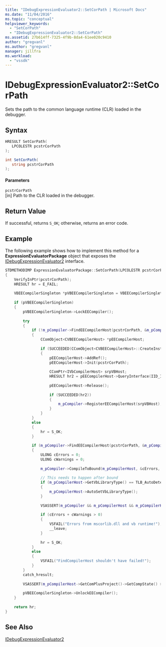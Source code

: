 ```yaml
---
title: "IDebugExpressionEvaluator2::SetCorPath | Microsoft Docs"
ms.date: "11/04/2016"
ms.topic: "conceptual"
helpviewer_keywords: 
  - "SetCorPath"
  - "IDebugExpressionEvaluator2::SetCorPath"
ms.assetid: 27b614ff-7325-4f9b-8da4-61ee020c9410
author: "gregvanl"
ms.author: "gregvanl"
manager: jillfra
ms.workload: 
  - "vssdk"
---
```

# IDebugExpressionEvaluator2::SetCorPath
Sets the path to the common language runtime (CLR) loaded in the debugger.  
  
## Syntax  
  
```cpp  
HRESULT SetCorPath(  
   LPCOLESTR pcstrCorPath  
);  
```  
  
```csharp  
int SetCorPath(  
   string pcstrCorPath  
);  
```  
  
#### Parameters  
 `pcstrCorPath`  
 [in] Path to the CLR loaded in the debugger.  
  
## Return Value  
 If successful, returns `S_OK`; otherwise, returns an error code.  
  
## Example  
 The following example shows how to implement this method for a **ExpressionEvaluatorPackage** object that exposes the [IDebugExpressionEvaluator2](../../../extensibility/debugger/reference/idebugexpressionevaluator2.md) interface.  
  
```cpp  
STDMETHODIMP ExpressionEvaluatorPackage::SetCorPath(LPCOLESTR pcstrCorPath)  
{  
    VerifyInPtr(pcstrCorPath);  
    HRESULT hr = E_FAIL;  
  
    VBEECompilerSingleton *pVBEECompilerSingleton = VBEECompilerSingleton::Instance();  
  
    if (pVBEECompilerSingleton)  
    {  
        pVBEECompilerSingleton->LockEECompiler();  
  
        try  
        {  
            if (!m_pCompiler->FindEECompilerHost(pcstrCorPath, &m_pCompilerHost))  
            {  
                CComObject<CVBEECompilerHost> *pEECompilerHost;  
  
                if (SUCCEEDED(CComObject<CVBEECompilerHost>::CreateInstance(&pEECompilerHost)))  
                {  
                    pEECompilerHost->AddRef();  
                    pEECompilerHost->Init(pcstrCorPath);  
  
                    CComPtr<IVbCompilerHost> srpVBHost;  
                    HRESULT hr2 = pEECompilerHost->QueryInterface(IID_IVbCompilerHost, (void **)&srpVBHost);  
  
                    pEECompilerHost->Release();  
  
                    if (SUCCEEDED(hr2))  
                    {  
                        m_pCompiler->RegisterEECompilerHost(srpVBHost);  
                    }  
                }  
            }  
            else  
            {  
                hr = S_OK;  
            }  
  
            if (m_pCompiler->FindEECompilerHost(pcstrCorPath, &m_pCompilerHost))  
            {  
                ULONG cErrors = 0;  
                ULONG cWarnings = 0;  
  
                m_pCompiler->CompileToBound(m_pCompilerHost, &cErrors, &cWarnings, NULL);  
  
                // This needs to happen after bound  
                if (m_pCompilerHost->GetVbLibraryType() == TLB_AutoDetect)  
                {  
                    m_pCompilerHost->AutoSetVbLibraryType();  
                }  
  
                VSASSERT(m_pCompiler && m_pCompilerHost && m_pCompilerHost->GetIntrinsicSymbol(t_i4) != NULL, "Invalid state");  
  
                if (cErrors + cWarnings > 0)  
                {  
                    VSFAIL("Errors from mscorlib.dll and vb runtime!");                 
                    __leave;  
                }  
  
                hr = S_OK;  
            }  
            else  
            {  
                VSFAIL("FindCompilerHost shouldn't have failed!");  
            }  
        }  
        catch_hresult;  
  
        VSASSERT(m_pCompilerHost->GetComPlusProject()->GetCompState() >= CS_Bound, "Debugger mscorlib not in bound state");  
  
        pVBEECompilerSingleton->UnlockEECompiler();  
    }  
  
    return hr;  
}  
```  
  
## See Also  
 [IDebugExpressionEvaluator2](../../../extensibility/debugger/reference/idebugexpressionevaluator2.md)